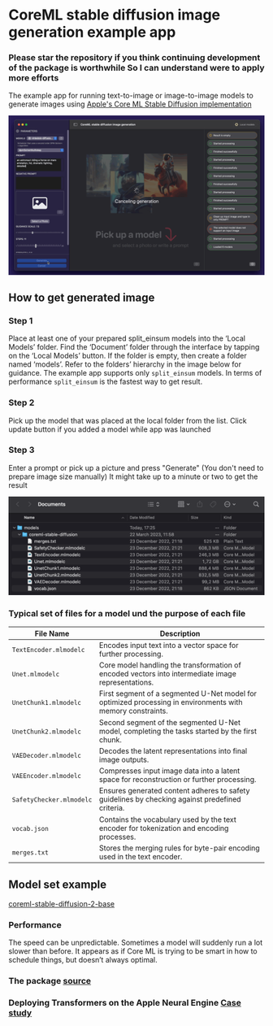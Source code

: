 # CoreML stable diffusion image generation example app
### Please star the repository if you think continuing development of the package is worthwhile So I can understand were to apply more efforts

The example app for running text-to-image or image-to-image models to generate images using [Apple's Core ML Stable Diffusion implementation](https://github.com/apple/ml-stable-diffusion)

![The concept](https://github.com/The-Igor/coreml-stable-diffusion-swift-example/blob/main/img/img_08.gif)

 ## How to get generated image

### Step 1 
Place at least one of your prepared split_einsum models into the ‘Local Models’ folder. Find the ‘Document’ folder through the interface by tapping on the ‘Local Models’ button. If the folder is empty, then create a folder named ‘models’. Refer to the folders’ hierarchy in the image below for guidance.
The example app supports only ``split_einsum`` models. In terms of performance ``split_einsum`` is the fastest way to get result.
### Step 2
Pick up the model that was placed at the local folder from the list. Click update button if you added a model while app was launched
### Step 3 
Enter a prompt or pick up a picture and press "Generate" (You don't need to prepare image size manually) It might take up to a minute or two to get the result

![The concept](https://github.com/The-Igor/coreml-stable-diffusion-swift-example/blob/main/img/img_03.png)

### Typical set of files for a model und the purpose of each file

| File Name                            | Description                                                      |
|--------------------------------------|------------------------------------------------------------------|
| `TextEncoder.mlmodelc`               | Encodes input text into a vector space for further processing.   |
| `Unet.mlmodelc`                      | Core model handling the transformation of encoded vectors into intermediate image representations. |
| `UnetChunk1.mlmodelc`                | First segment of a segmented U-Net model for optimized processing in environments with memory constraints. |
| `UnetChunk2.mlmodelc`                | Second segment of the segmented U-Net model, completing the tasks started by the first chunk. |
| `VAEDecoder.mlmodelc`                | Decodes the latent representations into final image outputs.     |
| `VAEEncoder.mlmodelc`                | Compresses input image data into a latent space for reconstruction or further processing. |
| `SafetyChecker.mlmodelc`             | Ensures generated content adheres to safety guidelines by checking against predefined criteria. |
| `vocab.json`                         | Contains the vocabulary used by the text encoder for tokenization and encoding processes. |
| `merges.txt`                         | Stores the merging rules for byte-pair encoding used in the text encoder. |


## Model set example
[coreml-stable-diffusion-2-base](https://huggingface.co/pcuenq/coreml-stable-diffusion-2-base/blob/main/coreml-stable-diffusion-2-base_split_einsum_compiled.zip )

### Performance

 The speed can be unpredictable. Sometimes a model will suddenly run a lot slower than before. It appears as if Core ML is trying to be smart in how to schedule things, but doesn’t always optimal.

### The package [source](https://github.com/The-Igor/coreml-stable-diffusion-swift)


### Deploying Transformers on the Apple Neural Engine [Case study](https://machinelearning.apple.com/research/neural-engine-transformers)


